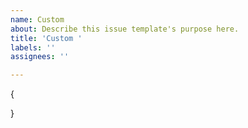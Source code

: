 ```yaml
---
name: Custom
about: Describe this issue template's purpose here.
title: 'Custom '
labels: ''
assignees: ''

---
```


{

}
